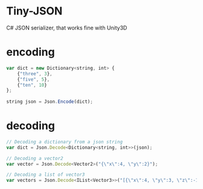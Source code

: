 # Tiny-JSON
C# JSON serializer, that works fine with Unity3D

# encoding

```javascript
var dict = new Dictionary<string, int> {
	{"three", 3},
	{"five", 5},
	{"ten", 10}
};
	
string json = Json.Encode(dict);
```
	
# decoding
  
```javascript
// Decoding a dictionary from a json string
var dict = Json.Decode<Dictionary<string, int>>(json);

// Decoding a vector2
var vector = Json.Decode<Vector2>("{\"x\":4, \"y\":2}");

// Decoding a list of vector3
var vectors = Json.Decode<IList<Vector3>>("[{\"x\":4, \"y\":3, \"z\":-1}, {\"x\":1, \"y\":1, \"z\":1}, {}]");
```

